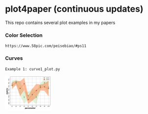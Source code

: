 # plot4paper (continuous updates)
This repo contains several plot examples in my papers


### Color Selection
```
https://www.58pic.com/peisebiao/#ps11
```


### Curves
```
Example 1: curve1_plot.py
```
<!-- ![Image text](https://github.com/yding25/plot4paper/blob/main/fig_test.png) -->
<img src="https://github.com/yding25/plot4paper/blob/main/fig_test.png" width="30%" height="30%">
